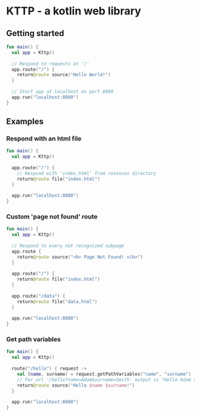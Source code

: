 # KTTP - a kotlin web library
## Getting started
```kotlin
fun main() {
  val app = Kttp()
  
  // Respond to requests at '/'
  app.route("/") {
    return@route source("Hello World!")
  }
  
  // Start app at localhost on port 8080
  app.run("localhost:8080")
}
```
## Examples
### Respond with an html file
```kotlin
fun main() {
  val app = Kttp()
  
  app.route("/") {
    // Respond with 'index.html' from resouces directory
    return@route file("index.html")
  }
  
  app.run("localhost:8080")
}
```
### Custom 'page not found' route
```kotlin
fun main() {
  val app = Kttp()
  
  // Respond to every not recognized subpage 
  app.route {
    return@route source("<b> Page Not Found! </b>")
  }
  
  app.route("/") {
    return@route file("index.html")
  }
  
  app.route("/data") {
    return@route file("data.html")
  }
  
  app.run("localhost:8080")
}
```
### Get path variables
```kotlin
fun main() {
  val app = Kttp()
  
  route("/hello") { request ->
    val (name, surname) = request.getPathVariables("name", "surname")
    // For url '/hello?name=Adam&surname=Smith' output is "Hello Adam Smith!"
    return@route source("Hello $name $surname!")
  }
  
  app.run("localhost:8080")
}
```
